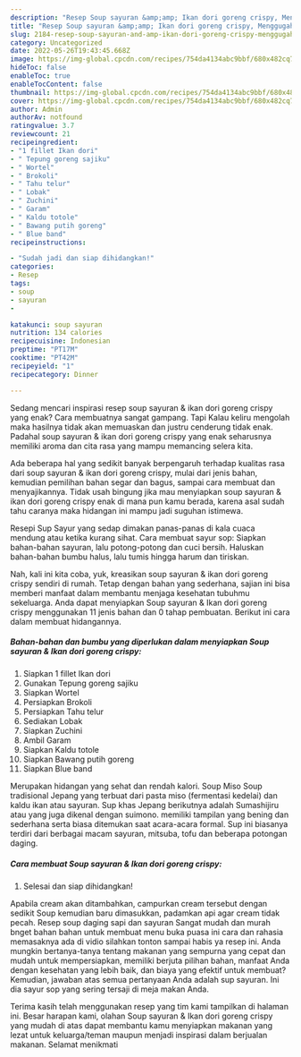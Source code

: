 ```yaml
---
description: "Resep Soup sayuran &amp;amp; Ikan dori goreng crispy, Menggugah Selera"
title: "Resep Soup sayuran &amp;amp; Ikan dori goreng crispy, Menggugah Selera"
slug: 2184-resep-soup-sayuran-and-amp-ikan-dori-goreng-crispy-menggugah-selera
category: Uncategorized
date: 2022-05-26T19:43:45.668Z
image: https://img-global.cpcdn.com/recipes/754da4134abc9bbf/680x482cq70/soup-sayuran-ikan-dori-goreng-crispy-foto-resep-utama.jpg
hideToc: false
enableToc: true
enableTocContent: false
thumbnail: https://img-global.cpcdn.com/recipes/754da4134abc9bbf/680x482cq70/soup-sayuran-ikan-dori-goreng-crispy-foto-resep-utama.jpg
cover: https://img-global.cpcdn.com/recipes/754da4134abc9bbf/680x482cq70/soup-sayuran-ikan-dori-goreng-crispy-foto-resep-utama.jpg
author: Admin
authorAv: notfound
ratingvalue: 3.7
reviewcount: 21
recipeingredient:
- "1 fillet Ikan dori"
- " Tepung goreng sajiku"
- " Wortel"
- " Brokoli"
- " Tahu telur"
- " Lobak"
- " Zuchini"
- " Garam"
- " Kaldu totole"
- " Bawang putih goreng"
- " Blue band"
recipeinstructions:

- "Sudah jadi dan siap dihidangkan!"
categories:
- Resep
tags:
- soup
- sayuran
- 

katakunci: soup sayuran  
nutrition: 134 calories
recipecuisine: Indonesian
preptime: "PT17M"
cooktime: "PT42M"
recipeyield: "1"
recipecategory: Dinner

---
```



Sedang mencari inspirasi resep soup sayuran &amp; ikan dori goreng crispy yang enak? Cara membuatnya sangat gampang. Tapi Kalau keliru mengolah maka hasilnya tidak akan memuaskan dan justru cenderung tidak enak. Padahal soup sayuran &amp; ikan dori goreng crispy yang enak seharusnya memiliki aroma dan cita rasa yang mampu memancing selera kita.


Ada beberapa hal yang sedikit banyak berpengaruh terhadap kualitas rasa dari soup sayuran &amp; ikan dori goreng crispy, mulai dari jenis bahan, kemudian pemilihan bahan segar dan bagus, sampai cara membuat dan menyajikannya. Tidak usah bingung jika mau menyiapkan soup sayuran &amp; ikan dori goreng crispy enak di mana pun kamu berada, karena asal sudah tahu caranya maka hidangan ini mampu jadi suguhan istimewa.

Resepi Sup Sayur yang sedap dimakan panas-panas di kala cuaca mendung atau ketika kurang sihat. Cara membuat sayur sop: Siapkan bahan-bahan sayuran, lalu potong-potong dan cuci bersih. Haluskan bahan-bahan bumbu halus, lalu tumis hingga harum dan tiriskan.


Nah, kali ini kita coba, yuk, kreasikan soup sayuran &amp; ikan dori goreng crispy sendiri di rumah. Tetap dengan bahan yang sederhana, sajian ini bisa memberi manfaat dalam membantu menjaga kesehatan tubuhmu sekeluarga. Anda dapat menyiapkan Soup sayuran &amp; Ikan dori goreng crispy menggunakan 11 jenis bahan dan 0 tahap pembuatan. Berikut ini cara dalam membuat hidangannya.

<!--inarticleads1-->

##### Bahan-bahan dan bumbu yang diperlukan dalam menyiapkan Soup sayuran &amp; Ikan dori goreng crispy:

1. Siapkan 1 fillet Ikan dori
1. Gunakan  Tepung goreng sajiku
1. Siapkan  Wortel
1. Persiapkan  Brokoli
1. Persiapkan  Tahu telur
1. Sediakan  Lobak
1. Siapkan  Zuchini
1. Ambil  Garam
1. Siapkan  Kaldu totole
1. Siapkan  Bawang putih goreng
1. Siapkan  Blue band


Merupakan hidangan yang sehat dan rendah kalori. Soup Miso Soup tradisional Jepang yang terbuat dari pasta miso (fermentasi kedelai) dan kaldu ikan atau sayuran. Sup khas Jepang berikutnya adalah Sumashijiru atau yang juga dikenal dengan suimono. memiliki tampilan yang bening dan sederhana serta biasa ditemukan saat acara-acara formal. Sup ini biasanya terdiri dari berbagai macam sayuran, mitsuba, tofu dan beberapa potongan daging. 

<!--inarticleads2-->

##### Cara membuat Soup sayuran &amp; Ikan dori goreng crispy:


1. Selesai dan siap dihidangkan!

Apabila cream akan ditambahkan, campurkan cream tersebut dengan sedikit Soup kemudian baru dimasukkan, padamkan api agar cream tidak pecah. Resep soup daging sapi dan sayuran Sangat mudah dan murah bnget bahan bahan untuk membuat menu buka puasa ini cara dan rahasia memasaknya ada di vidio silahkan tonton sampai habis ya resep ini. Anda mungkin bertanya-tanya tentang makanan yang sempurna yang cepat dan mudah untuk mempersiapkan, memiliki berjuta pilihan bahan, manfaat Anda dengan kesehatan yang lebih baik, dan biaya yang efektif untuk membuat? Kemudian, jawaban atas semua pertanyaan Anda adalah sup sayuran. Ini dia sayur sop yang sering tersaji di meja makan Anda. 

Terima kasih telah menggunakan resep yang tim kami tampilkan di halaman ini. Besar harapan kami, olahan Soup sayuran &amp; Ikan dori goreng crispy yang mudah di atas dapat membantu kamu menyiapkan makanan yang lezat untuk keluarga/teman maupun menjadi inspirasi dalam berjualan makanan. Selamat menikmati
